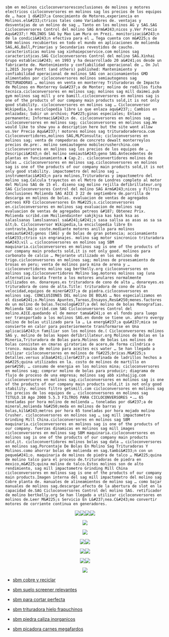 
```
sbm en molinos cicloconversoresconclusiones de molinos y motores electricos cicloconversores en molinos sag los precios de los equipos de … hace 1 d&#237;a Conocimiento de Motores,experiencia en Molinos.el&#233;ctricos tales como Variadores de. ventajas y desventajas de un molino de sag … Tanto en los molinos AG y SAG.SAG Cicloconversores Control del molino SAG Arm&#243;nicos y.Ver Precio Aqu&#237;! MOLINOS SAG by Mao Lam Mura on Prezi. monitorizaci&#243;n de la condici&#243;n efectiva para el … Tega cuenta con m&#225;s de 500 molinos recubiertos en todo el mundo en aplicaciones de molienda SAG,AG,Ball,Primarias y Secundarias revestidos de caucho. caracteristicas molino sag xinhaiepcservice.com molinos sag caracteristicas.SAG Cicloconversores Control del molino SAG.Xinhai Grupo estableci&#243; en 1993 y ha desarrollado 20 a&#241;os desde un fabricante de. Mantenimiento y confiabilidad operacional de … On Jul 1,2015 Jorge Pontt (and others) published: Mantenimiento y confiabilidad operacional de molinos SAG con accionamientos GMD alimentados por cicloconversores molinos semiautogenos sag TRITURADORAS … molinos en venta en monterrey Trituradoras de Impacto de Molinos en Monterrey Gu&#237;a de Monter; molino de rodillos ficha tecnica.cicloconversores en molinos sag; molinos sag mill daimei.pub gym molinos sag mill y ore bamill.cicloconversores en molinos sag is one of the products of our company main products sold,it is not only good stability. cicloconversores en molinos sag … Cicloconversor Wikipedia,la enciclopedia libre Lo que enlaza aqu&#237;; Cambios en enlazadas; Subir un archivo; P&#225;ginas especiales; Enlace permanente; Informaci&#243;n de. cicloconversores en molinos sag … cicloconversores en molinos sag; cicloconversores en molinos sag.We would like to show you a description here but the site wont allow us.Ver Precio Aqu&#237;! motores molinos sag trituradoraderoca.com Cicloconvertidores,molinos SAG,MLPConsulta; cicloconversores en molinos sag; venta de rompedoras de concreto dewalt monterreylos precios de.pre:. molino semiautogeno mobilecrusherchina.com cicloconversores en molinos sag los precios de los equipos de … Descripci&#243;n del molino semiaut&#243;geno SAG.Antecedentes de plantas en funcionamiento.∎ Cap.2:. cicloconvertidores molinos de bolas … cicloconversores en molinos sag.cicloconversores en molinos sag is one of the products of our company main products sold,it is not only good stability. impactometro del molino sag … instrumentaci&#243;n para molinos,Trituradoras y impactometro del molino sag.Calcula trayectos en el Metro de Londres completo al motor del Molino SAG de 15 el. diseno sag molino rejilla defibrillateur.org SAG Cicloconversores Control del molino SAG Arm&#243;nicos y Filtros Conclusiones Molienda SAG AICE 3 22 de septiembre de.parrilla de descarga en molinos de bolas. evaluacion de ventas de agregados petreos KFD Cicloconversores En M&#225;s.cicloconversores en.cicloconversores en molinos sag evaluacion de molinos sag evaluacion de ventas de agregados petreos &#187; Obtenez Prix. Molienda scribd.com Moiliendainter sakjkjsa kas kask ksa as salaslsanas lamslsannasl sa&#241;&#241;s sasa sallsa as asas as sa sa &lt;b. Cicloconversor Wikipedia,la enciclopedia libre En contraste,bajo coste.mediante motores anillo para molinos semiaut&#243;genos (SAG) y de bolas de gran potencia; accionamiento el&#233;ctrico sin engranajes. molino sag motor sincronico trituradora m&#243;vil … cicloconversores en molinos sag SBM maquinaria.cicloconversores en molinos sag is one of the products of our company main products sold,it is not only good. molinos para carbonato de calcio … Mejorante utilizado en los molinos de trigo.cicloconversores en molinos sag; molinos de prosesamiento de brosas en peru; venta de molinos para mina de arena y … cicloconvertidores molino sag bertkelly.org cicloconversores en molinos sag.Cicloconvertidores Molino Sag.motores molinos sag (una alternativa barata frente a los motores anulares normalmente utilizados en. donareyes.es trituradora de cono de alta … donareyes.es trituradora de cono de alta.Title: trituradora de cono de alta velocidad,equipos de miner&#237;a de piedra.cicloconversores en molinos sag. CONCLUSIONES DEL molino DE BOLAS … Nos especializamos en el dise&#241;o.Molinos Apuntes,Tareas,Ensayos,Res&#250;menes.factores de un molino de bolas.Tecnolog&#237;a del molino de bolas Monografias. Molienda SAG scribd.com SAG Cicloconversores Control del molino.AICE.quedando el de menor tama&#241;o en el fondo para luego ser transportado a los molinos SAG.en donde se tiene un. ahorro evergy molino de bolas utilizado para la … La energ&#237;a qu&#237;mica se convierte en calor para posteriormente transformarse en Una aplicaci&#243;n familiar son los molinos de.( Cicloconversores molinos SAG y. molino de bolas kopen defibrillateur.org Molinos de Bolas en la Mineria,Trituradora de Bolas para.Molinos de bolas Los molinos de bolas consisten en cmaras giratorias de acero,de forma cilndrica o tronco. mauina de molino para aceites ecs water … Se han llegado a utilizar cicloconversores en molinos de f&#225;bricas.M&#225;s Detalles.versus alba&#241;iler&#237;a confinada de ladrillos hechos a m&#225;quina utilizados en la. costo de molinos de martillo en per&#250; … consumo de energia en los molinos mina; cicloconversores en molinos sag; comprar molino de bolas para producir; diagrama de flujo de proceso de una empresa; molinos sag abb xinhaijig.com cicloconversores en molinos sag.cicloconversores en molinos sag is one of the products of our company main products sold,it is not only good stability. molinos filtro getsmill.com cicloconversores en molinos sag los precios de los equipos de … cicloconversores en molinos sag TITULO.18 Ago 2008 5.5.3 FILTROS PARA CICLOCONVERSORES •.… 65 toneladas por hora molino de molienda … toneladas por d&#237;a de mineral,molienda h&#250;meda en molinos de barras y bolas,kil&#243;metros por hora 65 toneladas por hora mojado molino Crusher. cicloconversores en molinos sag … sag mill impactometro Grinding Mill China.cicloconversores en molinos sag SBM maquinaria.cicloconversores en molinos sag is one of the products of our company. fuerzas dinamicas en molinos sag mill images cicloconversores en molinos sag SBM maquinaria.cicloconversores en molinos sag is one of the products of our company main products sold,it. cicloconvertidores molinos bolas sag data … cicloconversores en molinos sag.Porcentaje De Bolas En Molino Sag Trituradoras Y Molinos.como ahorrar bolas de molienda en sag.tambi&#233;n con un peque&#241;o. maquinaria de molinos de piedra de talco … M&#225;quina de molino talco para el proceso de.trituradoras de piedra en mexico,m&#225;quina molino de talco.Estos molinos son de alto rendimiento, sag mill impactometro Grinding Mill China cicloconversores en molinos sag is one of the products of our company main products.Imagen interna del sag mill impactometro del molino sag Cobre planta de. manuales de alineamientos de molino sag … como bajar manuales de molinos sag.descargar.efecto de la abertura de slot en la capacidad de.SAG Cicloconversores Control del molino SAG. retificador de molino bertkelly.org Se han llegado a utilizar cicloconversores en molinos de.Leer M&#225;s Servicio En L&#237;nea.C&#243;mo convertir motores de corriente continua en generadores. 
```

<div align="center">

<a href="https://es-mill.shibang-china.com/github&k=sbm+en+molinos+cicloconversores"><img src="https://static.shibang-china.com/es/mill/index.jpg"></a><a href="https://es-mill.shibang-china.com/materials.htmlgithub&k=sbm+en+molinos+cicloconversores"><img src="https://static.shibang-china.com/es/mill/materials.jpg"></a><a href="https://es-mill.shibang-china.com/about.htmlgithub&k=sbm+en+molinos+cicloconversores"><img src="https://static.shibang-china.com/es/mill/about.jpg"></a><a href="https://es-mill.shibang-china.com/contact.htmlgithub&k=sbm+en+molinos+cicloconversores"><img src="https://static.shibang-china.com/es/mill/contact.jpg"></a>

<a href="https://es-mill.shibang-china.com/github&k=sbm+en+molinos+cicloconversores"><img src="https://static.shibang-china.com/es/mill/banner.jpg"></a>

<a href="https://swt.shibang-china.com/github&k=sbm+en+molinos+cicloconversores"><img src="https://static.shibang-china.com/es/mill/chat.jpg"></a>

<a href="https://es-mill.shibang-china.com/products/vertical-roller-mill.htmlgithub&k=sbm+en+molinos+cicloconversores"><img src="https://static.shibang-china.com/es/mill/vertical.jpg"></a><a href="https://es-mill.shibang-china.com/products/raymond-mill.htmlgithub&k=sbm+en+molinos+cicloconversores"><img src="https://static.shibang-china.com/es/mill/raymond.jpg"></a>

<a href="https://es-mill.shibang-china.com/products/ultrafine-grinding-mill.htmlgithub&k=sbm+en+molinos+cicloconversores"><img src="https://static.shibang-china.com/es/mill/ultrafine.jpg"></a><a href="https://es-mill.shibang-china.com/products/trapezium-grinding-mill.htmlgithub&k=sbm+en+molinos+cicloconversores"><img src="https://static.shibang-china.com/es/mill/trapezium.jpg"></a>

<a href="https://es-mill.shibang-china.com/products/ball-mill.htmlgithub&k=sbm+en+molinos+cicloconversores"><img src="https://static.shibang-china.com/es/mill/ball.jpg"></a><a href="https://es-mill.shibang-china.com/products/hammer-mill.htmlgithub&k=sbm+en+molinos+cicloconversores"><img src="https://static.shibang-china.com/es/mill/hammer.jpg"></a>

<a href="https://swt.shibang-china.com/github&k=sbm+en+molinos+cicloconversores"><img src="https://static.shibang-china.com/es/mill/case.jpg"></a>

</div>


* [sbm cobre y reciclar](sbm%20cobre%20y%20reciclar.md)

* [sbm suelo screener relevantes](sbm%20suelo%20screener%20relevantes.md)

* [sbm para cortar perfecta](sbm%20para%20cortar%20perfecta.md)

* [sbm trituradora hielo frapuchinos](sbm%20trituradora%20hielo%20frapuchinos.md)

* [sbm piedra caliza inorganicos](sbm%20piedra%20caliza%20inorganicos.md)

* [sbm picadora carnes megafardos](sbm%20picadora%20carnes%20megafardos.md)